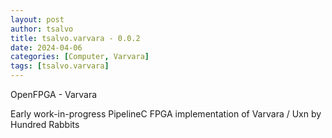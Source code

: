 ```yaml
---
layout: post
author: tsalvo
title: tsalvo.varvara - 0.0.2
date: 2024-04-06
categories: [Computer, Varvara]
tags: [tsalvo.varvara]
---
```

OpenFPGA - Varvara

Early work-in-progress PipelineC FPGA implementation of Varvara / Uxn by Hundred Rabbits
